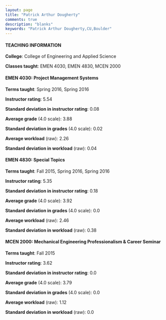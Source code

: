 ```yaml
---
layout: page
title: "Patrick Arthur Dougherty" 
comments: true
description: "blanks"
keywords: "Patrick Arthur Dougherty,CU,Boulder"
---
```

<head>
<script src="https://ajax.googleapis.com/ajax/libs/jquery/2.1.3/jquery.min.js"></script>
<script src="https://dl.dropboxusercontent.com/s/pc42nxpaw1ea4o9/highcharts.js?dl=0"></script>
<!-- <script src="../assets/js/highcharts.js"></script> -->
<style type="text/css">@font-face {
	font-family: "Bebas Neue";
	src: url(https://www.filehosting.org/file/details/544349/BebasNeue Regular.otf) format("opentype");
	}
	h1.Bebas { 
		font-family: "Bebas Neue", Verdana, Tahoma;
	}
</style>
</head>
	   
#### TEACHING INFORMATION

**College**: College of Engineering and Applied Science

**Classes taught**: EMEN 4030, EMEN 4830, MCEN 2000

#### EMEN 4030: Project Management Systems

**Terms taught**: Spring 2016, Spring 2016

**Instructor rating**: 5.54

**Standard deviation in instructor rating**: 0.08

**Average grade** (4.0 scale): 3.88

**Standard deviation in grades** (4.0 scale): 0.02

**Average workload** (raw): 2.26

**Standard deviation in workload** (raw): 0.04

#### EMEN 4830: Special Topics

**Terms taught**: Fall 2015, Spring 2016, Spring 2016

**Instructor rating**: 5.35

**Standard deviation in instructor rating**: 0.18

**Average grade** (4.0 scale): 3.92

**Standard deviation in grades** (4.0 scale): 0.0

**Average workload** (raw): 2.46

**Standard deviation in workload** (raw): 0.38

#### MCEN 2000: Mechanical Engineering Professionalism & Career Seminar

**Terms taught**: Fall 2015

**Instructor rating**: 3.62

**Standard deviation in instructor rating**: 0.0

**Average grade** (4.0 scale): 3.79

**Standard deviation in grades** (4.0 scale): 0.0

**Average workload** (raw): 1.12

**Standard deviation in workload** (raw): 0.0

